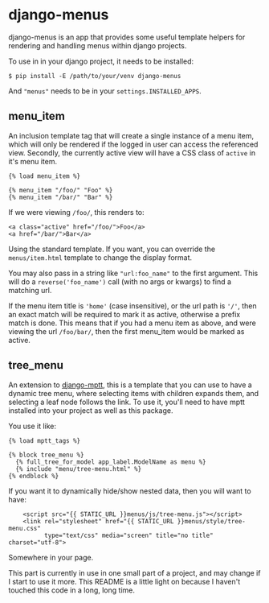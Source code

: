 # django-menus #

django-menus is an app that provides some useful template helpers for rendering and handling menus within django projects.

To use in in your django project, it needs to be installed:

	$ pip install -E /path/to/your/venv django-menus

And `"menus"` needs to be in your `settings.INSTALLED_APPS`.

## menu_item

An inclusion template tag that will create a single instance of a menu item, which will only be rendered if the logged in user can access the referenced view. Secondly, the currently active view will have a CSS class of `active` in it's menu item.

    {% load menu_item %}
	
    {% menu_item "/foo/" "Foo" %}
    {% menu_item "/bar/" "Bar" %}

If we were viewing `/foo/`, this renders to:

    <a class="active" href="/foo/">Foo</a>
    <a href="/bar/">Bar</a>

Using the standard template. If you want, you can override the `menus/item.html` template to change the display format.

You may also pass in a string like `"url:foo_name"` to the first argument. This will do a `reverse('foo_name')` call (with no args or kwargs) to find a matching url.

If the menu item title is `'home'` (case insensitive), or the url path is `'/'`, then an exact match will be required to mark it as active, otherwise a prefix match is done. This means that if you had a menu item as above, and were viewing the url `/foo/bar/`, then the first menu_item would be marked as active.


## tree_menu

An extension to [django-mptt](https://github.com/django-mptt/django-mptt/), this is a template that you can use to have a dynamic tree menu, where selecting items with children expands them, and selecting a leaf node follows the link. To use it, you'll need to have mptt installed into your project as well as this package.

You use it like:

    {% load mptt_tags %}
    
    {% block tree_menu %}
      {% full_tree_for_model app_label.ModelName as menu %}
      {% include "menu/tree-menu.html" %}
    {% endblock %}
	
If you want it to dynamically hide/show nested data, then you will want to have:

		<script src="{{ STATIC_URL }}menus/js/tree-menu.js"></script>
		<link rel="stylesheet" href="{{ STATIC_URL }}menus/style/tree-menu.css" 
			  type="text/css" media="screen" title="no title" charset="utf-8">

Somewhere in your page.

This part is currently in use in one small part of a project, and may change if I start to use it more. This README is a little light on because I haven't touched this code in a long, long time.